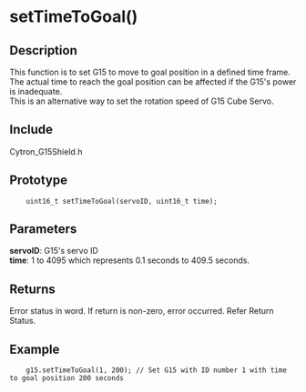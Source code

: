 # setTimeToGoal() #

## Description ##
This function is to set G15 to move to goal position in a defined time frame. The actual time to reach the goal position can be affected if the G15's power is inadequate.<br/>
This is an alternative way to set the rotation speed of G15 Cube Servo.

## Include ##
Cytron_G15Shield.h

## Prototype ##
		uint16_t setTimeToGoal(servoID, uint16_t time);

## Parameters ##
**servoID**: G15's servo ID<br/>
**time**: 1 to 4095 which represents 0.1 seconds to 409.5 seconds.

## Returns ##
Error status in word. If return is non-zero, error occurred. Refer Return Status.

## Example ##
		g15.setTimeToGoal(1, 200); // Set G15 with ID number 1 with time to goal position 200 seconds